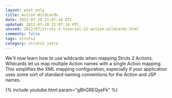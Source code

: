 ```yaml
---           
layout: post_only
title: Action Wildcards
date: 2012-07-28 21:07:14 UTC
updated: 2012-07-28 21:07:14 UTC
unused: 2012/07/struts-2-tutorial-12-action-wildcards.html
comments: false
tags: struts2
category: struts2_intro
---
```


We'll now learn how to use wildcards when mapping Struts 2 Actions. Wildcards let us map multiple Action names with a single Action mapping. This simplifies the XML mapping configuration, especially if your application uses some sort of standard naming conventions for the Action and JSP names.

{% include youtube.html param="gBhGREQyeFk" %}